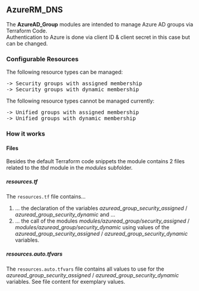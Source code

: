 ## AzureRM_DNS

The <b>AzureAD_Group</b> modules are intended to manage Azure AD groups via Terraform Code.  
Authentication to Azure is done via client ID & client secret in this case but can be changed.

### Configurable Resources

The following resource types can be managed:

<pre>
-> Security groups with assigned membership
-> Security groups with dynamic membership
</pre>

The following resource types cannot be managed currently:

<pre>
-> Unified groups with assigned membership
-> Unified groups with dynamic membership
</pre>

### How it works

#### Files

Besides the default Terraform code snippets the module contains 2 files related to the <i>tbd</i> module in the <i>modules</i> subfolder.

##### resources.tf

The <code>resources.tf</code> file contains...  
1) ... the declaration of the variables <i>azuread_group_security_assigned</i> / <i>azuread_group_security_dynamic</i> and ...
2) ... the call of the modules <i>modules/azuread_group/security_assigned</i> / <i>modules/azuread_group/security_dynamic</i> using values of the <i>azuread_group_security_assigned</i> / <i>azuread_group_security_dynamic</i> variables.

##### resources.auto.tfvars

The <code>resources.auto.tfvars</code> file contains all values to use for the <i>azuread_group_security_assigned</i> / <i>azuread_group_security_dynamic</i> variables. See file content for exemplary values.
